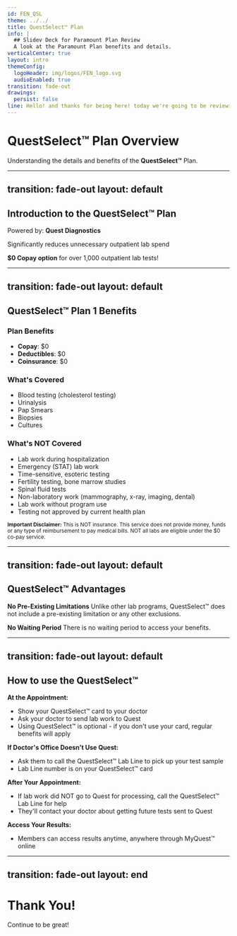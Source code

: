 ```yaml
---
id: FEN_QSL
theme: ../../
title: QuestSelect™ Plan
info: |
  ## Slidev Deck for Paramount Plan Review
  A look at the Paramount Plan benefits and details.
verticalCenter: true
layout: intro
themeConfig:
  logoHeader: img/logos/FEN_logo.svg
  audioEnabled: true
transition: fade-out
drawings:
  persist: false
line: Hello! and thanks for being here! today we're going to be reviewing the Paramount Plan.
---
```


<SlideAudio deckKey="FEN_QSL" />

# QuestSelect™ Plan Overview 

Understanding the details and benefits of the **QuestSelect™** Plan.

---
transition: fade-out
layout: default
---

## Introduction to the QuestSelect™ Plan 

<p style="margin-bottom: 0">


Powered by: **Quest Diagnostics**

</p>


<v-click>

Significantly reduces unnecessary outpatient lab spend
</v-click>

<v-click>

**$0 Copay option** for over 1,000 outpatient lab tests!
</v-click>


---
transition: fade-out
layout: default
---

## QuestSelect™ Plan 1 Benefits

<div class="grid grid-cols-2 gap-8">

<div>

<v-click>

### Plan Benefits
- **Copay**: $0
- **Deductibles**: $0  
- **Coinsurance**: $0

</v-click>

<v-click>

### What's Covered
- Blood testing (cholesterol testing)
- Urinalysis
- Pap Smears
- Biopsies
- Cultures

</v-click>

</div>

<div>

<v-click>

### What's NOT Covered
- Lab work during hospitalization
- Emergency (STAT) lab work
- Time-sensitive, esoteric testing
- Fertility testing, bone marrow studies
- Spinal fluid tests
- Non-laboratory work (mammography, x-ray, imaging, dental)
- Lab work without program use
- Testing not approved by current health plan

</v-click>

</div>

</div>

<v-click>

<div class="mt-4 p-4 bg-yellow-50 border-l-4 border-yellow-400">
<small>

**Important Disclaimer:** This is NOT insurance. This service does not provide money, funds or any type of reimbursement to pay medical bills. NOT all labs are eligible under the $0 co-pay service.

</small>
</div>

</v-click>

---
transition: fade-out
layout: default
---

## QuestSelect™ Advantages

<v-click>

**No Pre-Existing Limitations**
Unlike other lab programs, QuestSelect™ does not include a pre-existing limitation or any other exclusions.

</v-click>

<v-click>

**No Waiting Period**
There is no waiting period to access your benefits.

</v-click>



---
transition: fade-out
layout: default
---

## How to use the QuestSelect™

<v-click>

**At the Appointment:**
- Show your QuestSelect™ card to your doctor
- Ask your doctor to send lab work to Quest
- Using QuestSelect™ is optional - if you don't use your card, regular benefits will apply

</v-click>

<v-click>

**If Doctor's Office Doesn't Use Quest:**
- Ask them to call the QuestSelect™ Lab Line to pick up your test sample
- Lab Line number is on your QuestSelect™ card

</v-click>

<v-click>

**After Your Appointment:**
- If lab work did NOT go to Quest for processing, call the QuestSelect™ Lab Line for help
- They'll contact your doctor about getting future tests sent to Quest

</v-click>

<v-click>

**Access Your Results:**
- Members can access results anytime, anywhere through MyQuest™ online

</v-click>

---
transition: fade-out
layout: end
---


# Thank You!

Continue to be great!
